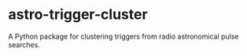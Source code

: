# astro-trigger-cluster
A Python package for clustering triggers from radio astronomical pulse searches.
